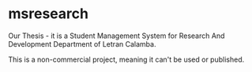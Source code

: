 msresearch
==========

Our Thesis - it is a Student Management System for Research And Development Department of Letran Calamba.

This is a non-commercial project, meaning it can't be used or published.

